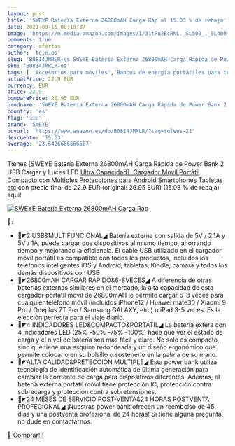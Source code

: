 ```yaml
---
layout: post
title: 'SWEYE Batería Externa 26800mAH Carga Ráp al 15.03 % de rebaja'
date: 2021-09-15 08:19:37
image: 'https://m.media-amazon.com/images/I/31tPu2BcRNL._SL500_._SL400_.jpg'
comments: true
category: ofertas
author: 'tole.es'
slug: 'B0814JMRLR-es SWEYE Batería Externa 26800mAH Carga Rápida de Power Bank...'
sku: 'B0814JMRLR-es'
tags: [ 'Accesorios para móviles','Bancos de energía portátiles para teléfonos móviles','Cargadores para móviles','Comunicación móvil y accesorios','Electrónica','android','sweye', ]
actualPrice: 22.9 EUR
currency: EUR
price: 22.9
comparePrice: 26.95 EUR
prodname: 'SWEYE Batería Externa 26800mAH Carga Rápida de Power Bank 2 USB Cargar y Luces LED [Ultra Capacidad］Cargador Movil Portátil Compacto con Múltiples Protecciones para Android Smartphones Tabletas  etc'
country: 'es'
flag: '🇪🇸'
brand: 'SWEYE'
buyurl: 'https://www.amazon.es/dp/B0814JMRLR/?tag=tolees-21'
descuento: '15.03'
average: '23.6426666666667'
---
```


Tienes [SWEYE Batería Externa 26800mAH Carga Rápida de Power Bank 2 USB Cargar y Luces LED [Ultra Capacidad］Cargador Movil Portátil Compacto con Múltiples Protecciones para Android Smartphones Tabletas  etc](https://www.amazon.es/dp/B0814JMRLR/?tag=tolees-21) con precio final de  22.9 EUR (original: 26.95 EUR) (15.03 %  de rebaja) aqui!

[![SWEYE Batería Externa 26800mAH Carga Ráp](https://m.media-amazon.com/images/I/31tPu2BcRNL._SL500_._SL400_.jpg)](https://www.amazon.es/dp/B0814JMRLR/?tag=tolees-21)

🔎:

- 🔋◤2 USB&MULTIFUNCIONAL◢ Batería externa con salida de 5V / 2.1A y 5V / 1A, puede cargar dos dispositivos al mismo tiempo, ahorrando tiempo y mejorando la eficiencia. El cable USB utilizado en el cargador móvil portátil es compatible con todos los productos, incluidos los teléfonos inteligentes iOS y Android, tabletas, Kindle, cámara y todos los demás dispositivos con USB
- 🔋◤26800mAH CARGAR RÁPIDO&6-8VECES◢ A diferencia de otras baterías externas similares en el mercado, la alta capacidad de esta cargador portatil movil de 26800mAH le permite cargar 6-8 veces para cualquier teléfono móvil (incluidos iPhone12 / Huawei mate30 / Xiaomi 9 Pro / Oneplus 7T Pro / Samsung GALAXY, etc.) o iPad 3-5 veces. Es la elección perfecta para el viaje diario.
- 🔋◤4 INDICADORES LED&COMPACTO&PORTÁTIL◢ La batería extera con 4 indicadores LED (25% -50% -75% -100%) hace que ver el estado de carga y el nivel de batería sea más fácil y claro. No solo es compacto, sino que tiene una esquina redondeada y un diseño ergonómico que permite colocarlo en su bolsillo o sostenerlo en la palma de su mano.
- 🔋◤ALTA CALIDAD&PRETECCIÓN MÚLTIPLE◢ Esta power bank utiliza tecnología de identificación automática de última generación para cambiar la corriente de carga para dispositivos diferentes. Además, el batería externa portátil móvil tiene protección IC, protección contra sobrecarga y protección contra sobretensiones.
- 🔋◤24 MESES DE SERVICIO POST-VENTA&24 HORAS POSTVENTA PROFECIONAL◢ ¡Nuestras power bank ofrecen un reembolso de 45 días y una postventa profesional de 24 horas! Si tiene alguna pregunta, no dude en contactarnos.

[🛒 Comprar!!!](https://www.amazon.es/dp/B0814JMRLR/?tag=tolees-21)
